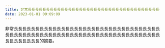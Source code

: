 ```yaml
---
title: 非常長長長長長長長長長長長長長長長長長長長長長長長長長長長長長長長長長長長長長長長長長長長長長長長長長長長長長長長長長長長長長長長長長長長長長長長長長長長長長長的標題
date: 2023-01-01 09:09:09
---
```


非常長長長長長長長長長長長長長長長長長長長長長長長長長長長長長長長長長長長長長長長長長長長長長長長長長長長長長長長長長長長長長長長長長長長長長長長長長長長長長長的摘要。

<!--more-->
